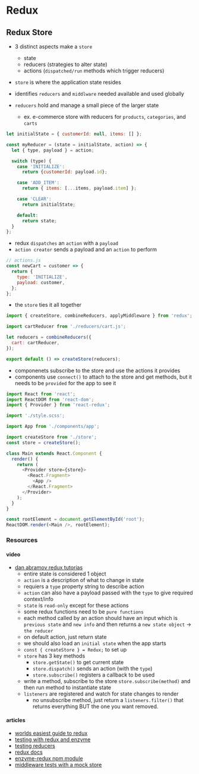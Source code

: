 # Redux

## Redux Store

- 3 distinct aspects make a `store`
  - state
  - reducers (strategies to alter state)
  - actions (`dispatched/run` methods which trigger reducers)

- `store` is where the application state resides
- identifies `reducers` and `middlware` needed available and used globally
- `reducers` hold and manage a small piece of the larger state
  - ex. e-commerce store with reducers for `products`, `categories`, and `carts`

```javascript 
let initialState = { customerId: null, items: [] };

const myReducer = (state = initialState, action) => {
  let { type, payload } = action;

  switch (type) {
    case 'INITIALIZE':
      return {customerId: payload.id};

    case 'ADD_ITEM':
      return { items: [...items, payload.item] };

    case 'CLEAR':
      return initialState;

    default:
      return state;
  }
};
```

- redux `dispatches` an `action` with a `payload`
- `action creator` sends a payload and an `action` to perform

```javascript
// actions.js
const newCart = customer => {
  return {
    type: 'INITIALIZE',
    payload: customer,
  };
};
```

- the `store` ties it all together

```javascript
import { createStore, combineReducers, applyMiddleware } from 'redux';

import cartReducer from './reducers/cart.js';

let reducers = combineReducers({
  cart: cartReducer,
});

export default () => createStore(reducers);
```

- componenets subscribe to the store and use the actions it provides
- components use `connect()` to attach to the store and get methods, but it needs to be `provided` for the app to see it

```javascript
import React from 'react';
import ReactDOM from 'react-dom';
import { Provider } from 'react-redux';

import './style.scss';

import App from './components/app';

import createStore from './store';
const store = createStore();

class Main extends React.Component {
  render() {
    return (
      <Provider store={store}>
        <React.Fragment>
          <App />
        </React.Fragment>
      </Provider>
    );
  }
}

const rootElement = document.getElementById('root');
ReactDOM.render(<Main />, rootElement);
```

### Resources

#### video

- [dan abramov redux tutorias](https://egghead.io/courses/getting-started-with-redux)
  - entire state is considered 1 object
  - `action` is a description of what to change in state
  - requiers a `type` property string to describe action
  - `action` can also have a payload passed with the `type` to give required context/info
  - `state` is `read-only` except for these actions
  - some redux functions need to be `pure functions` 
  - each method called by an action should have an input which is `previous state` and `new info` and then returns a `new state object` -> `the reducer`
  - on default action, just return state
  - we should also load an `initial state` when the app starts
  - `const { createStore } = Redux;` to set up
  - `store` has 3 key methods
    - `store.getState()` to get current state
    - `store.dispatch()` sends an action (with the `type`)
    - `store.subscribe()` registers a callback to be used
  - write a method, subscribe to the store `store.subscribe(method)` and then run method to instantiate state
  - `listeners` are registered and watch for state changes to render
    - no unsubscribe method, just return a `listeners.filter()` that returns everything BUT the one you want removed.

#### articles

- [worlds easiest guide to redux](https://medium.freecodecamp.org/understanding-redux-the-worlds-easiest-guide-to-beginning-redux-c695f45546f6)
- [testing with redux and enzyme](https://medium.com/netscape/testing-a-react-redux-app-using-jest-and-enzyme-b349324803a9)
- [testing reducers](https://medium.com/@netxm/testing-redux-reducers-with-jest-6653abbfe3e1)
- [redux docs](https://redux.js.org/)
- [enzyme-redux npm module](https://www.npmjs.com/package/enzyme-redux)
- [middleware tests with a mock store](https://gist.github.com/johncokos/4902683c8e33ed38fb2ba066b8764831)